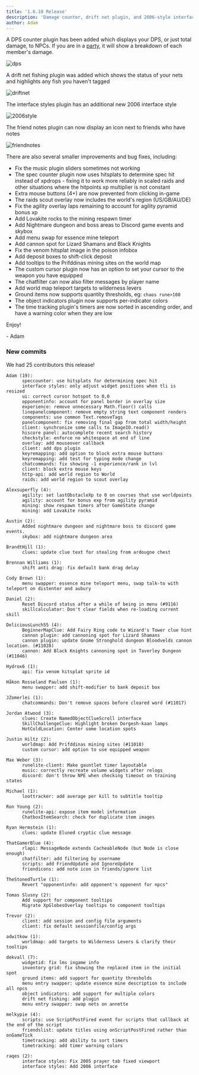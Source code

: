 ```yaml
---
title: '1.6.10 Release'
description: 'Damage counter, drift net plugin, and 2006-style interfaces'
author: Adam
---
```


A DPS counter plugin has been added which displays your DPS, or just total
damage, to NPCs. If you are in a
[party](https://github.com/runelite/runelite/wiki/Party), it will show a
breakdown of each member's damage.

![dps](/img/blog/1.6.10-Release/dps.png)

A drift net fishing plugin was added which shows the status of your nets and
highlights any fish you haven't tagged

![driftnet](/img/blog/1.6.10-Release/driftnet.png)

The interface styles plugin has an additional new 2006 interface style

![2006style](/img/blog/1.6.10-Release/2006.png)

The friend notes plugin can now display an icon next to friends who have notes

![friendnotes](/img/blog/1.6.10-Release/friendnotes.png)

There are also several smaller improvements and bug fixes, including:

- Fix the music plugin sliders sometimes not working
- The spec counter plugin now uses hitsplats to determine spec hit instead of
  xpdrops - fixing it to work more reliably in scaled raids and other situations
  where the hitpoints xp multiplier is not constant
- Extra mouse buttons (4+) are now prevented from clicking in-game
- The raids scout overlay now includes the world's region (US/GB/AU/DE)
- Fix the agility overlay laps remaining to account for agility pyramid bonus xp
- Add Lovakite rocks to the mining respawn timer
- Add Nightmare dungeon and boss areas to Discord game events and skybox
- Add menu swap for essence mine teleport
- Add cannon spot for Lizard Shamans and Black Knights
- Fix the venom hitsplat image in the poison infobox
- Add deposit boxes to shift-click deposit
- Add tooltips to the Prifddinas mining sites on the world map
- The custom cursor plugin now has an option to set your cursor to the weapon
  you have equipped
- The chatfilter can now also filter messages by player name
- Add world map teleport targets to wilderness levers
- Ground items now supports quantity thresholds, eg: `chaos rune>100`
- The object indicators plugin now supports per-indicator colors
- The time tracking plugin's timers are now sorted in ascending order, and have
  a warning color when they are low

Enjoy!

\- Adam

### New commits

We had 25 contributors this release!

```
Adam (19):
      speccounter: use hitsplats for determining spec hit
      interface styles: only adjust widget positions when tli is resized
      ui: correct cursor hotspot to 0,0
      opponentinfo: account for panel border in overlay size
      experience: remove unnecessary Math.floor() calls
      linepanelcomponent: remove empty string text component renders
      components: use common Text.removeTags
      panelcomponent: fix removing final gap from total width/height
      client: synchronize some calls to ImageIO.read()
      hiscore panel: autocomplete recent search history
      checkstyle: enforce no whitespace at end of line
      overlay: add mouseover callback
      client: add dps plugin
      keyremapping: add option to block extra mouse buttons
      keyremapping: add test for typing mode change
      chatcommands: fix showing -1 experience/rank in lvl
      client: block extra mouse keys
      http-api: add world region to World
      raids: add world region to scout overlay

Alexsuperfly (4):
      agility: set lastObstacleXp to 0 on courses that use worldpoints
      agility: account for bonus exp from agility pyramid
      mining: show respawn timers after GameState change
      mining: add Lovakite rocks

Austin (2):
      Added nightmare dungeon and nightmare boss to discord game events.
      skybox: add nightmare dungeon area

BrandtHill (1):
      clues: update clue text for stealing from ardougne chest

Brennan Williams (1):
      shift anti drag: fix default bank drag delay

Cody Brown (1):
      menu swapper: essence mine teleport menu, swap talk-to with teleport on distentor and aubury

Daniel (2):
      Reset Discord status after a while of being in menu (#9116)
      skillcalculator: Don't clear fields when re-loading current skill

DeliciousLunch55 (4):
      BeginnerMapClue: Add Fairy Ring code to Wizard's Tower clue hint
      cannon plugin: add cannoning spot for Lizard Shamans
      cannon plugin: update Gnome Stronghold dungeon Bloodvelds cannon location. (#11028)
      cannon: Add Black Knights cannoning spot in Taverley Dungeon (#11046)

Hydrox6 (1):
      api: fix venom hitsplat sprite id

Håkon Rosseland Paulsen (1):
      menu swapper: add shift-modifier to bank deposit box

JZomerlei (1):
      chatcommands: Don't remove spaces before cleared word (#11017)

Jordan Atwood (3):
      clues: Create NamedObjectClueScroll interface
      SkillChallengeClue: Highlight broken Dorgesh-kaan lamps
      HotColdLocation: Center some location spots

Justin Hiltz (2):
      worldmap: Add Prifddinas mining sites (#11018)
      custom cursor: add option to use equipped weapon

Max Weber (3):
      runelite-client: Make gauntlet timer layoutable
      music: correctly recreate volume widgets after relogs
      discord: don't throw NPE when checking timeout on training states

Michael (1):
      loottracker: add average per kill to subtitle tooltip

Ron Young (2):
      runelite-api: expose item model information
      ChatboxItemSearch: check for duplicate item images

Ryan Hermstein (1):
      clues: update Eluned cryptic clue message

ThatGamerBlue (4):
      rlapi: MessageNode extends CacheableNode (but Node is close enough)
      chatfilter: add filtering by username
      scripts: add FriendUpdate and IgnoreUpdate
      friendicons: add note icon in friends/ignore list

TheStonedTurtle (1):
      Revert "opponentinfo: add opponent's opponent for npcs"

Tomas Slusny (2):
      Add support for component tooltips
      Migrate XpGlobesOverlay tooltips to component tooltips

Trevor (2):
      client: add session and config file arguments
      client: fix default sessionfile/config args

adwitkow (1):
      worldmap: add targets to Wilderness Levers & clarify their tooltips

dekvall (7):
      widgetid: fix lms ingame info
      inventory grid: fix showing the replaced item in the initial spot
      ground items: add support for quantity thresholds
      menu entry swapper: update essence mine description to include all npcs
      object indicators: add support for multiple colors
      drift net fishing: add plugin
      menu entry swapper: swap nets on annette

melkypie (4):
      scripts: use ScriptPostFired event for scripts that callback at the end of the script
      friendslist: update titles using onScriptPostFired rather than onGameTick
      timetracking: add ability to sort timers
      timetracking: add timer warning colors

raqes (2):
      interface styles: Fix 2005 prayer tab fixed viewport
      interface styles: Add 2006 interface
```
